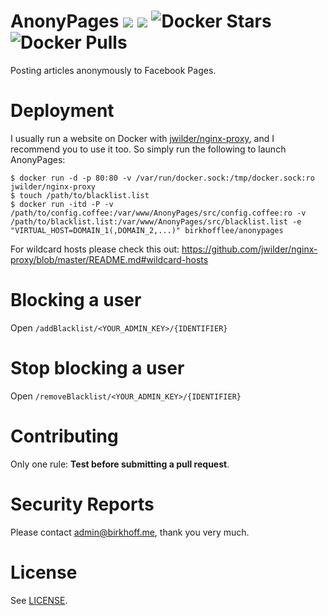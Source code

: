 # AnonyPages [![](https://img.shields.io/badge/Docker%20Hub-BirkhoffLee%2Fanonypages-blue.svg)](https://hub.docker.com/r/birkhofflee/anonypages/) [![](https://images.microbadger.com/badges/image/birkhofflee/anonypages.svg)](https://microbadger.com/images/birkhofflee/anonypages) ![Docker Stars](https://img.shields.io/docker/stars/birkhofflee/anonypages.svg) ![Docker Pulls](https://img.shields.io/docker/pulls/birkhofflee/anonypages.svg)
Posting articles anonymously to Facebook Pages.

# Deployment
I usually run a website on Docker with [jwilder/nginx-proxy](https://github.com/jwilder/nginx-proxy), and I recommend you to use it too. So simply run the following to launch AnonyPages:

```
$ docker run -d -p 80:80 -v /var/run/docker.sock:/tmp/docker.sock:ro jwilder/nginx-proxy
$ touch /path/to/blacklist.list
$ docker run -itd -P -v /path/to/config.coffee:/var/www/AnonyPages/src/config.coffee:ro -v /path/to/blacklist.list:/var/www/AnonyPages/src/blacklist.list -e "VIRTUAL_HOST=DOMAIN_1(,DOMAIN_2,...)" birkhofflee/anonypages
```

For wildcard hosts please check this out: https://github.com/jwilder/nginx-proxy/blob/master/README.md#wildcard-hosts

# Blocking a user
Open `/addBlacklist/<YOUR_ADMIN_KEY>/{IDENTIFIER}`

# Stop blocking a user
Open `/removeBlacklist/<YOUR_ADMIN_KEY>/{IDENTIFIER}`

# Contributing
Only one rule: **Test before submitting a pull request**.

# Security Reports
Please contact [admin@birkhoff.me](mailto:admin@birkhoff.me), thank you very much.

# License
See [LICENSE](LICENSE).
